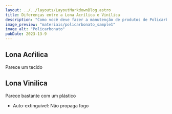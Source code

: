 ```yaml
---
layout: ../../layouts/LayoutMarkdownBlog.astro
title: Diferenças entre a Lona Acrílica e Vinílica 
description: "Como você deve fazer a manutenção de produtos de Policarbonato"
image_preview: "materiais/policarbonato_sample1"
image_alt: "Policarbonato"
pubDate: 2023-13-9
---
```


## Lona Acŕilica

Parece um tecido

## Lona Vinilica

Parece bastante com um plástico

- Auto-extinguível: Não propaga fogo